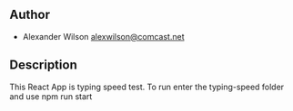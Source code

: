 
## Author

* Alexander Wilson alexwilson@comcast.net

## Description
This React App is typing speed test. To run enter the typing-speed folder and use 
npm run start

